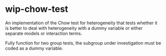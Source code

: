 # wip-chow-test
An implementation of the Chow test for heterogeneity that tests whether it is better to deal with heterogeneity with a dummy variable or either separate models or interaction terms.

Fully function for two group tests, the subgroup under investigation must be coded as a dummy variable.
